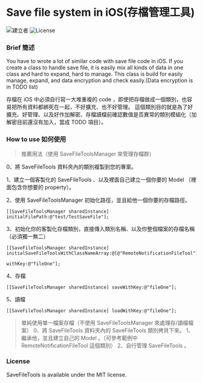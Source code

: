 # Save file system in iOS(存檔管理工具)
![建立者](https://img.shields.io/badge/建立者-Coody-orange.svg)
![License](https://img.shields.io/dub/l/vibe-d.svg)

### Brief 簡述
You have to wrote a lot of similar code with save file code in iOS. If you create a class to handle save file, it is easily mix all kinds of data in one class and hard to expand, hard to manage.
This class is build for easily manage, expand, and data encryption and check easily.(Data encryption is in TODO list)

存檔在 iOS 中必須自行寫一大堆重複的 code ，即使把存檔做成一個類別，也容易把所有資料都綁死在一起，不好擴充、也不好管理。
這個類別目的就是為了好擴充、好管理、以及好作加解密、存檔讀檔前確認數值是否異常的類別模組化（加解密目前還沒有加入，當成 TODO 項目）。

### How to use 如何使用

>推薦用法（使用 SaveFileToolsManager 來管理存檔群）

0、將 SaveFileTools 資料夾內的類別複製到您的專案。

1、建立一個客製化的 SaveFileTools 、以及裡面自己建立一個你要的 Model （裡面包含你想要的 property）。

2、使用 SaveFileToolsManager 初始化路徑，並且給他一個你要的存檔路徑。
```
[[SaveFileToolsManager sharedInstance] initialFilePath:@"test/TestSaveFile"];
```
3、初始化你的客製化存檔類別，直接傳入類別名稱、以及你整個檔案的存檔名稱（必須獨一無二）
```
[[SaveFileToolsManager sharedInstance] initialSaveFileToolsWithClassNameArray:@[@"RemoteNotificationFileTool"]       
                                                                      withKey:@"fileOne"];
```
4、存檔
```
[[SaveFileToolsManager sharedInstance] saveWithKey:@"fileOne"];
```
5、讀檔
```
[[SaveFileToolsManager sharedInstance] loadWithKey:@"fileOne"];
```

> 單純使用單一檔案存檔（不使用 SaveFileToolsManager 來處理存/讀檔檔案）
0、將 SaveFileTools 資料夾內的 SaveFileTools 類別拷貝下來。
1、繼承他，並且建立自己的 Model 。（可參考範例中 RemoteNotificationFileTool 這個類別）
2、自行管理 SaveFileTools 。

### License

SaveFileTools is available under the MIT license.

